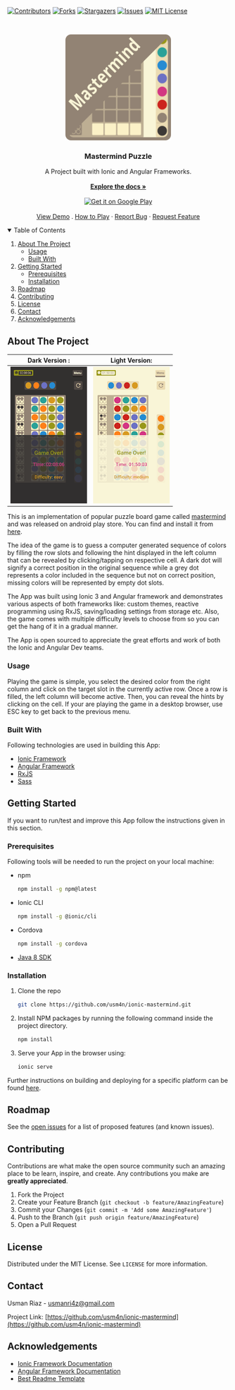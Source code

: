 <!-- PROJECT SHIELDS -->
[![Contributors][contributors-shield]][contributors-url]
[![Forks][forks-shield]][forks-url]
[![Stargazers][stars-shield]][stars-url]
[![Issues][issues-shield]][issues-url]
[![MIT License][license-shield]][license-url]

<!-- PROJECT LOGO -->
<br />
<p align="center">
  <a href="https://github.com/usm4n/ionic-mastermind">
    <img src="resources/icon.png" alt="Logo" width="240" height="240">
  </a>

  <h3 align="center">Mastermind Puzzle</h3>

  <p align="center">
    A Project built with Ionic and Angular Frameworks.
    <br />
    <br />
    <a href="https://github.com/usm4n/ionic-mastermind"><strong>Explore the docs »</strong></a>
    <br />
    <br />
    <a href='https://play.google.com/store/apps/details?id=com.eggies.mastermind&hl=en&gl=US&pcampaignid=pcampaignidMKT-Other-global-all-co-prtnr-py-PartBadge-Mar2515-1'><img width="200" alt='Get it on Google Play' src='https://play.google.com/intl/en_us/badges/static/images/badges/en_badge_web_generic.png'/></a>
    <br />
    <br />
    <a href ="https://usm4n.github.io/mastermind/">View Demo</a>
    .
    <a href ="#usage">How to Play</a>
    ·
    <a href="https://github.com/usm4n/ionic-mastermind/issues">Report Bug</a>
    ·
    <a href="https://github.com/usm4n/ionic-mastermind/issues">Request Feature</a>
  </p>
</p>

<!-- TABLE OF CONTENTS -->
<details open="open">
  <summary>Table of Contents</summary>
  <ol>
    <li>
      <a href="#about-the-project">About The Project</a>
      <ul>
        <li><a href="#usage">Usage</a></li>
        <li><a href="#built-with">Built With</a></li>
      </ul>
    </li>
    <li>
      <a href="#getting-started">Getting Started</a>
      <ul>
        <li><a href="#prerequisites">Prerequisites</a></li>
        <li><a href="#installation">Installation</a></li>
      </ul>
    </li>
    <li><a href="#roadmap">Roadmap</a></li>
    <li><a href="#contributing">Contributing</a></li>
    <li><a href="#license">License</a></li>
    <li><a href="#contact">Contact</a></li>
    <li><a href="#acknowledgements">Acknowledgements</a></li>
  </ol>
</details>

<!-- ABOUT THE PROJECT -->
## About The Project

|Dark Version :| Light Version: |
|---|---|
|![Screenshot 1](resources/screenshots/mastermind1.png)|![Screenshot 2](resources/screenshots/mastermind2.png)|

This is an implementation of popular puzzle board game called [mastermind](https://en.wikipedia.org/wiki/Mastermind_(board_game)) and was released on android play store. You can find and install it from [here](https://play.google.com/store/apps/details?id=com.eggies.mastermind&hl=en&gl=US).


The idea of the game is to guess a computer generated sequence of colors by filling the row slots and following the hint displayed in the left column that can be revealed by clicking/tapping on respective cell. A dark dot will signify a correct position in the original sequence while a grey dot represents a color included in the sequence but not on correct position, missing colors will be represented by empty dot slots.

The App was built using Ionic 3 and Angular framework and demonstrates various aspects of both frameworks like: custom themes, reactive programming using RxJS, saving/loading settings from storage etc. Also, the game comes with multiple difficulty levels to choose from so you can get the hang of it in a gradual manner.


The App is open sourced to appreciate the great efforts and work of both the Ionic and Angular Dev teams.

### Usage

Playing the game is simple, you select the desired color from the right column and click on the target slot in the currently active row. Once a row is filled, the left column will become active. Then, you can reveal the hints by clicking on the cell. If your are playing the game in a desktop browser, use ESC key to get back to the previous menu.

### Built With

Following technologies are used in building this App:

* [Ionic Framework](https://ionicframework.com/)
* [Angular Framework](https://angular.io/)
* [RxJS](https://rxjs-dev.firebaseapp.com/)
* [Sass](https://sass-lang.com/)


<!-- GETTING STARTED -->
## Getting Started

If you want to run/test and improve this App follow the instructions given in this section.

### Prerequisites

Following tools will be needed to run the project on your local machine:

* npm
  ```sh
  npm install -g npm@latest
  ```
* Ionic CLI
  ```sh
  npm install -g @ionic/cli
  ```
* Cordova
  ```sh
  npm install -g cordova
  ```
* [Java 8 SDK](https://www.oracle.com/in/java/technologies/javase/javase-jdk8-downloads.html)

### Installation

1. Clone the repo
   ```sh
   git clone https://github.com/usm4n/ionic-mastermind.git
   ```
2. Install NPM packages by running the following command inside the project directory.
   ```sh
   npm install
   ```
3. Serve your App in the browser using:
   ```sh
   ionic serve
   ```

Further instructions on building and deploying for a specific platform can be found [here](https://ionicframework.com/docs/developing/starting).

<!-- ROADMAP -->
## Roadmap

See the [open issues](https://github.com/usm4n/ionic-mastermind/issues) for a list of proposed features (and known issues).

<!-- CONTRIBUTING -->
## Contributing

Contributions are what make the open source community such an amazing place to be learn, inspire, and create. Any contributions you make are **greatly appreciated**.

1. Fork the Project
2. Create your Feature Branch (`git checkout -b feature/AmazingFeature`)
3. Commit your Changes (`git commit -m 'Add some AmazingFeature'`)
4. Push to the Branch (`git push origin feature/AmazingFeature`)
5. Open a Pull Request

<!-- LICENSE -->
## License

Distributed under the MIT License. See `LICENSE` for more information.

<!-- CONTACT -->
## Contact

Usman Riaz - usmanri4z@gmail.com

Project Link: [https://github.com/usm4n/ionic-mastermind](https://github.com/usm4n/ionic-mastermind)

<!-- ACKNOWLEDGEMENTS -->
## Acknowledgements

* [Ionic Framework Documentation](https://ionicframework.com/docs)
* [Angular Framework Documentation](https://angular.io/docs)
* [Best Readme Template](https://github.com/othneildrew/Best-README-Template)

<!-- MARKDOWN LINKS & IMAGES -->
<!-- https://www.markdownguide.org/basic-syntax/#reference-style-links -->
[contributors-shield]: https://img.shields.io/github/contributors/usm4n/ionic-mastermind.svg?style=for-the-badge
[contributors-url]: https://github.com/usm4n/ionic-mastermind/graphs/contributors
[forks-shield]: https://img.shields.io/github/forks/usm4n/ionic-mastermind.svg?style=for-the-badge
[forks-url]: https://github.com/usm4n/ionic-mastermind/network/members
[stars-shield]: https://img.shields.io/github/stars/usm4n/ionic-mastermind.svg?style=for-the-badge
[stars-url]: https://github.com/usm4n/ionic-mastermind/stargazers
[issues-shield]: https://img.shields.io/github/issues/usm4n/ionic-mastermind.svg?style=for-the-badge
[issues-url]: https://github.com/usm4n/ionic-mastermind/issues
[license-shield]: https://img.shields.io/github/license/usm4n/ionic-mastermind.svg?style=for-the-badge
[license-url]: https://github.com/usm4n/ionic-mastermind/blob/main/LICENSE
